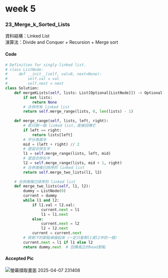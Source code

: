 # week 5
### 23_Merge_k_Sorted_Lists
資料結構：Linked List<br>
演算法：Divide and Conquer + Recursion + Merge sort
#### Code
```python
# Definition for singly-linked list.
# class ListNode:
#     def __init__(self, val=0, next=None):
#         self.val = val
#         self.next = next
class Solution:
    def mergeKLists(self, lists: List[Optional[ListNode]]) -> Optional[ListNode]:
        if not lists:
            return None
        # 合併所有 linked list
        return self.merge_range(lists, 0, len(lists) - 1)
    
    def merge_range(self, lists, left, right):
        # 若只剩一個 linked list，直接回傳它
        if left == right:
            return lists[left]
        # 平分為兩半
        mid = (left + right) // 2
        # 遞迴合併左半
        l1 = self.merge_range(lists, left, mid)
        # 遞迴合併右半
        l2 = self.merge_range(lists, mid + 1, right)
        # 合併兩條已排序的 linked list
        return self.merge_two_lists(l1, l2)
    
    # 合併兩條已排序的 linked list
    def merge_two_lists(self, l1, l2):
        dummy = ListNode(0)
        current = dummy
        while l1 and l2:
            if l1.val < l2.val:
                current.next = l1
                l1 = l1.next
            else:
                current.next = l2
                l2 = l2.next
            current = current.next
        # 將剩下的節點串接起來（一定只會剩l1或l2中的一個）
        current.next = l1 if l1 else l2
        return dummy.next  # 回傳真正的head節點
```
#### Accepted Pic
![螢幕擷取畫面 2025-04-07 231408](https://github.com/user-attachments/assets/6ab05071-bd07-4443-93cd-9cbe19657d4f)

